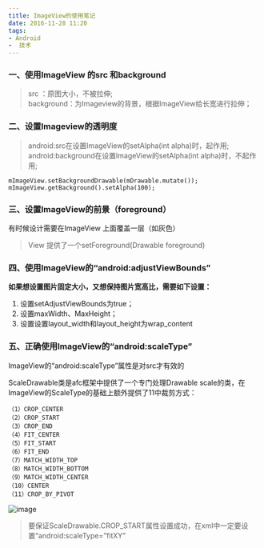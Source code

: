 ```yaml
---
title: ImageView的使用笔记
date: 2016-11-28 11:20
tags:
- Android
-  技术
---
```


### 一、使用ImageView 的src 和background

> src ：原图大小，不被拉伸;  
> background：为Imageview的背景，根据ImageView给长宽进行拉伸；


### 二、设置Imageview的透明度

> android:src在设置ImageView的setAlpha(int alpha)时，起作用;  
> android:background在设置ImageView的setAlpha(int alpha)时，不起作用;

```
mImageView.setBackgroundDrawable(mDrawable.mutate());
mImageView.getBackground().setAlpha(100);
```

### 三、设置ImageView的前景（foreground）
有时候设计需要在ImageView 上面覆盖一层（如灰色）
> View 提供了一个setForeground(Drawable foreground)

### 四、使用ImageView的“android:adjustViewBounds”

**如果想设置图片固定大小，又想保持图片宽高比，需要如下设置：**

1. 设置setAdjustViewBounds为true；
2. 设置maxWidth、MaxHeight；
3. 设置设置layout_width和layout_height为wrap_content

### 五、正确使用ImageView的“android:scaleType”
ImageView的“android:scaleType”属性是对src才有效的

ScaleDrawable类是afc框架中提供了一个专门处理Drawable scale的类，在ImageView的ScaleType的基础上额外提供了11中裁剪方式：
```
（1）CROP_CENTER
（2）CROP_START
（3）CROP_END
（4）FIT_CENTER
（5）FIT_START
（6）FIT_END
（7）MATCH_WIDTH_TOP
（8）MATCH_WIDTH_BOTTOM
（9）MATCH_WIDTH_CENTER
（10）CENTER
（11）CROP_BY_PIVOT
```
![image](https://images.thoughtbot.com/blog-vellum-image-uploads/wDbiaqGSQyyErtXGSh6w_scaletype.png)
> 要保证ScaleDrawable.CROP_START属性设置成功，在xml中一定要设置“android:scaleType=”fitXY”



















